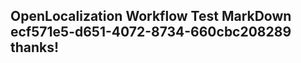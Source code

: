 <properties
ms.topic="hero-topic"
ms.test1="hero-topic"
ms.test2="test"/>

## OpenLocalization Workflow Test MarkDown ecf571e5-d651-4072-8734-660cbc208289 thanks!
